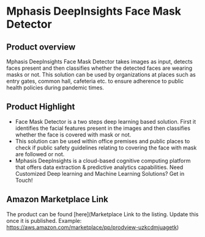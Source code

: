 # Mphasis DeepInsights Face Mask Detector
## Product overview

Mphasis DeepInsights Face Mask Detector takes images as input, detects faces present and then classifies whether the detected faces are wearing masks or not. This solution can be used by organizations at places such as entry gates, common hall, cafeteria etc. to ensure adherence to public health policies during pandemic times.

## Product Highlight 

* Face Mask Detector is a two steps deep learning based solution. First it identifies the facial features present in the images and then classifies whether the face is covered with mask or not.
* This solution can be used within office premises and public places to check if public safety guidelines relating to covering the face with mask are followed or not.
* Mphasis DeepInsights is a cloud-based cognitive computing platform that offers data extraction & predictive analytics capabilities. Need Customized Deep learning and Machine Learning Solutions? Get in Touch!

## Amazon Marketplace Link
The product can be found [here](Marketplace Link to the listing. Update this once it is published. Example: https://aws.amazon.com/marketplace/pp/prodview-uzkcdmjuagetk)
